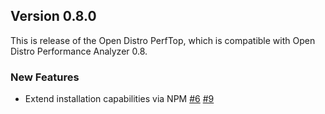 ## Version 0.8.0

This is release of the Open Distro PerfTop, which is compatible with Open Distro Performance Analyzer 0.8.

### New Features

* Extend installation capabilities via NPM [#6](https://github.com/opendistro-for-elasticsearch/perftop/pull/6) [#9](https://github.com/opendistro-for-elasticsearch/perftop/pull/9)
